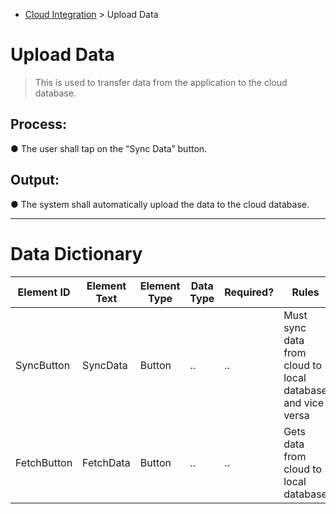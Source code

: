 - [Cloud Integration](../MAIN_MD/4_SQUAREMIND_CloudIntegration.md) > Upload Data

# Upload Data
> This is used to transfer data from the application to the cloud database.

## Process:
  ● The user shall tap on the “Sync Data” button.

## Output:
  ● The system shall automatically upload the data to the cloud database.

______
>
# Data Dictionary
| Element ID | Element Text| Element Type | Data Type | Required? | Rules |
|------------|------------|------------|------------|------------|------------|
| SyncButton | SyncData | Button |..|..| Must sync data from cloud to local database and vice versa |
|  FetchButton | FetchData | Button |..|..| Gets data from cloud to local database |

